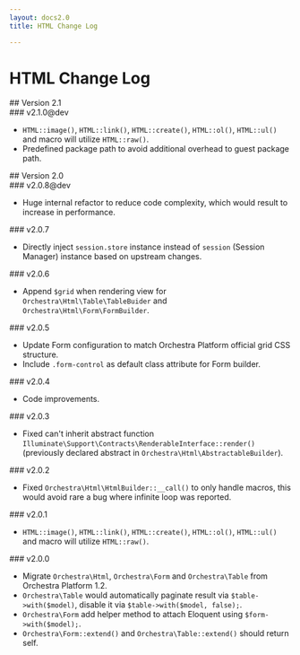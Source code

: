 ```yaml
---
layout: docs2.0
title: HTML Change Log

---
```


# HTML Change Log

<section id="v2.1">
## Version 2.1

<article id="v2.1.0">
### v2.1.0@dev

* `HTML::image()`, `HTML::link()`, `HTML::create()`, `HTML::ol()`, `HTML::ul()` and macro will utilize `HTML::raw()`.
* Predefined package path to avoid additional overhead to guest package path.

</article>

</section>

<section id="v2.0">
## Version 2.0

<article id="v2.0.8">
### v2.0.8@dev

* Huge internal refactor to reduce code complexity, which would result to increase in performance.

</article>

<article id="v2.0.7">
### v2.0.7

* Directly inject `session.store` instance instead of `session` (Session Manager) instance based on upstream changes.

</article>

<article id="v2.0.6">
### v2.0.6

* Append `$grid` when rendering view for `Orchestra\Html\Table\TableBuider` and `Orchestra\Html\Form\FormBuilder`.

</article>

<article id="v2.0.5">
### v2.0.5

* Update Form configuration to match Orchestra Platform official grid CSS structure.
* Include `.form-control` as default class attribute for Form builder.

</article>

<article id="v2.0.4">
### v2.0.4

* Code improvements.

</article>

<article id="v2.0.3">
### v2.0.3

* Fixed can't inherit abstract function `Illuminate\Support\Contracts\RenderableInterface::render()` (previously declared abstract in `Orchestra\Html\AbstractableBuilder`).

</article>

<article id="v2.0.2">
### v2.0.2

* Fixed `Orchestra\Html\HtmlBuilder::__call()` to only handle macros, this would avoid rare a bug where infinite loop was reported.

</article>

<article id="v2.0.1">
### v2.0.1

* `HTML::image()`, `HTML::link()`, `HTML::create()`, `HTML::ol()`, `HTML::ul()` and macro will utilize `HTML::raw()`.

</article>

<article id="v2.0.0">
### v2.0.0

* Migrate `Orchestra\Html`, `Orchestra\Form` and `Orchestra\Table` from Orchestra Platform 1.2.
* `Orchestra\Table` would automatically paginate result via `$table->with($model)`, disable it via `$table->with($model, false);`.
* `Orchestra\Form` add helper method to attach Eloquent using `$form->with($model);`.
* `Orchestra\Form::extend()` and `Orchestra\Table::extend()` should return self.

</article>

</section>
